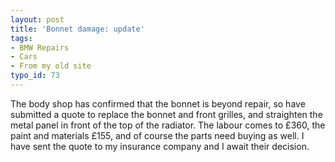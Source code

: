 ```yaml
---
layout: post
title: 'Bonnet damage: update'
tags:
- BMW Repairs
- Cars
- From my old site
typo_id: 73
---
```

The body shop has confirmed that the bonnet is beyond repair, so have submitted a quote to replace the bonnet and front grilles, and straighten the metal panel in front of the top of the radiator.  The labour comes to &pound;360, the paint and materials &pound;155, and of course the parts need buying as well.  I have sent the quote to my insurance company and I await their decision.
